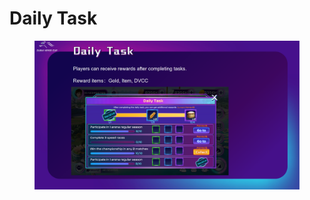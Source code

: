 # Daily Task

<figure><img src="../.gitbook/assets/page10 (1).png" alt=""><figcaption></figcaption></figure>
